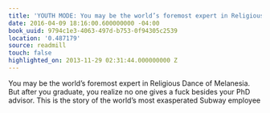 ```yaml
---
title: 'YOUTH MODE: You may be the world’s foremost expert in Religious Dance of…'
date: 2016-04-09 18:16:00.600000000 -04:00
book_uuid: 9794c1e3-4063-497d-b753-0f94305c2539
location: '0.487179'
source: readmill
touch: false
highlighted_on: 2013-11-29 02:31:44.000000000 Z
---
```


You may be the world’s foremost expert in Religious Dance of Melanesia. But after you graduate, you realize no one gives a fuck besides your PhD advisor. This is the story of the world’s most exasperated Subway employee